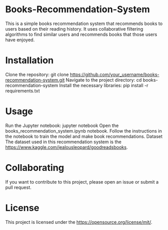 # Books-Recommendation-System
This is a simple books recommendation system that recommends books to users based on their reading history. It uses collaborative filtering algorithms to find similar users and recommends books that those users have enjoyed.

# Installation
Clone the repository: git clone https://github.com/your_username/books-recommendation-system.git
Navigate to the project directory: cd books-recommendation-system
Install the necessary libraries: pip install -r requirements.txt


# Usage
Run the Jupyter notebook: jupyter notebook
Open the books_recommendation_system.ipynb notebook.
Follow the instructions in the notebook to train the model and make book recommendations.
Dataset
The dataset used in this recommendation system is the https://www.kaggle.com/jealousleopard/goodreadsbooks.

# Collaborating
If you want to contribute to this project, please open an issue or submit a pull request.

# License
This project is licensed under the https://opensource.org/license/mit/.
